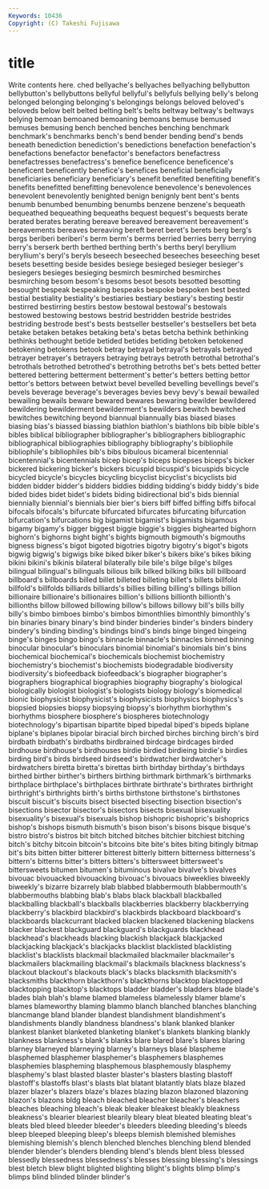 ```yaml
---
Keywords: 10436 
Copyright: (C) Takeshi Fujisawa
---
```


# title

Write contents here.
ched
bellyache's bellyaches bellyaching bellybutton bellybutton's bellybuttons bellyful bellyful's bellyfuls bellying
belly's belong belonged belonging belonging's belongings belongs beloved beloved's beloveds
below belt belted belting belt's belts beltway beltway's beltways belying
bemoan bemoaned bemoaning bemoans bemuse bemused bemuses bemusing bench benched
benches benching benchmark benchmark's benchmarks bench's bend bender bending bend's
bends beneath benediction benediction's benedictions benefaction benefaction's benefactions benefactor benefactor's
benefactors benefactress benefactresses benefactress's benefice beneficence beneficence's beneficent beneficently benefice's
benefices beneficial beneficially beneficiaries beneficiary beneficiary's benefit benefited benefiting benefit's
benefits benefitted benefitting benevolence benevolence's benevolences benevolent benevolently benighted benign
benignly bent bent's bents benumb benumbed benumbing benumbs benzene benzene's
bequeath bequeathed bequeathing bequeaths bequest bequest's bequests berate berated berates
berating bereave bereaved bereavement bereavement's bereavements bereaves bereaving bereft beret
beret's berets berg berg's bergs beriberi beriberi's berm berm's berms
berried berries berry berrying berry's berserk berth berthed berthing berth's
berths beryl beryllium beryllium's beryl's beryls beseech beseeched beseeches beseeching
beset besets besetting beside besides besiege besieged besieger besieger's besiegers
besieges besieging besmirch besmirched besmirches besmirching besom besom's besoms besot
besots besotted besotting besought bespeak bespeaking bespeaks bespoke bespoken best
bested bestial bestiality bestiality's bestiaries bestiary bestiary's besting bestir bestirred
bestirring bestirs bestow bestowal bestowal's bestowals bestowed bestowing bestows bestrid
bestridden bestride bestrides bestriding bestrode best's bests bestseller bestseller's bestsellers
bet beta betake betaken betakes betaking beta's betas betcha bethink
bethinking bethinks bethought betide betided betides betiding betoken betokened betokening
betokens betook betray betrayal betrayal's betrayals betrayed betrayer betrayer's betrayers
betraying betrays betroth betrothal betrothal's betrothals betrothed betrothed's betrothing betroths
bet's bets betted better bettered bettering betterment betterment's better's betters
betting bettor bettor's bettors between betwixt bevel bevelled bevelling bevellings
bevel's bevels beverage beverage's beverages bevies bevy bevy's bewail bewailed
bewailing bewails beware bewared bewares bewaring bewilder bewildered bewildering bewilderment
bewilderment's bewilders bewitch bewitched bewitches bewitching beyond biannual biannually bias
biased biases biasing bias's biassed biassing biathlon biathlon's biathlons bib
bible bible's bibles biblical bibliographer bibliographer's bibliographers bibliographic bibliographical bibliographies
bibliography bibliography's bibliophile bibliophile's bibliophiles bib's bibs bibulous bicameral bicentennial
bicentennial's bicentennials bicep bicep's biceps bicepses biceps's bicker bickered bickering
bicker's bickers bicuspid bicuspid's bicuspids bicycle bicycled bicycle's bicycles bicycling
bicyclist bicyclist's bicyclists bid bidden bidder bidder's bidders biddies bidding
bidding's biddy biddy's bide bided bides bidet bidet's bidets biding
bidirectional bid's bids biennial biennially biennial's biennials bier bier's biers
biff biffed biffing biffs bifocal bifocals bifocals's bifurcate bifurcated bifurcates
bifurcating bifurcation bifurcation's bifurcations big bigamist bigamist's bigamists bigamous bigamy
bigamy's bigger biggest biggie biggie's biggies bighearted bighorn bighorn's bighorns
bight bight's bights bigmouth bigmouth's bigmouths bigness bigness's bigot bigoted
bigotries bigotry bigotry's bigot's bigots bigwig bigwig's bigwigs bike biked
biker biker's bikers bike's bikes biking bikini bikini's bikinis bilateral
bilaterally bile bile's bilge bilge's bilges bilingual bilingual's bilinguals bilious
bilk bilked bilking bilks bill billboard billboard's billboards billed billet
billeted billeting billet's billets billfold billfold's billfolds billiards billiards's billies
billing billing's billings billion billionaire billionaire's billionaires billion's billions billionth
billionth's billionths billow billowed billowing billow's billows billowy bill's bills
billy billy's bimbo bimboes bimbo's bimbos bimonthlies bimonthly bimonthly's bin
binaries binary binary's bind binder binderies binder's binders bindery bindery's
binding binding's bindings bind's binds binge binged bingeing binge's binges
bingo bingo's binnacle binnacle's binnacles binned binning binocular binocular's binoculars
binomial binomial's binomials bin's bins biochemical biochemical's biochemicals biochemist biochemistry
biochemistry's biochemist's biochemists biodegradable biodiversity biodiversity's biofeedback biofeedback's biographer biographer's
biographers biographical biographies biography biography's biological biologically biologist biologist's biologists
biology biology's biomedical bionic biophysicist biophysicist's biophysicists biophysics biophysics's biopsied
biopsies biopsy biopsying biopsy's biorhythm biorhythm's biorhythms biosphere biosphere's biospheres
biotechnology biotechnology's bipartisan bipartite biped bipedal biped's bipeds biplane biplane's
biplanes bipolar biracial birch birched birches birching birch's bird birdbath
birdbath's birdbaths birdbrained birdcage birdcages birded birdhouse birdhouse's birdhouses birdie
birdied birdieing birdie's birdies birding bird's birds birdseed birdseed's birdwatcher
birdwatcher's birdwatchers biretta biretta's birettas birth birthday birthday's birthdays birthed
birther birther's birthers birthing birthmark birthmark's birthmarks birthplace birthplace's birthplaces
birthrate birthrate's birthrates birthright birthright's birthrights birth's births birthstone birthstone's
birthstones biscuit biscuit's biscuits bisect bisected bisecting bisection bisection's bisections
bisector bisector's bisectors bisects bisexual bisexuality bisexuality's bisexual's bisexuals bishop
bishopric bishopric's bishoprics bishop's bishops bismuth bismuth's bison bison's bisons
bisque bisque's bistro bistro's bistros bit bitch bitched bitches bitchier
bitchiest bitching bitch's bitchy bitcoin bitcoin's bitcoins bite bite's bites
biting bitingly bitmap bit's bits bitten bitter bitterer bitterest bitterly
bittern bitterness bitterness's bittern's bitterns bitter's bitters bitters's bittersweet bittersweet's
bittersweets bitumen bitumen's bituminous bivalve bivalve's bivalves bivouac bivouacked bivouacking
bivouac's bivouacs biweeklies biweekly biweekly's bizarre bizarrely blab blabbed blabbermouth
blabbermouth's blabbermouths blabbing blab's blabs black blackball blackballed blackballing blackball's
blackballs blackberries blackberry blackberrying blackberry's blackbird blackbird's blackbirds blackboard blackboard's
blackboards blackcurrant blacked blacken blackened blackening blackens blacker blackest blackguard
blackguard's blackguards blackhead blackhead's blackheads blacking blackish blackjack blackjacked blackjacking
blackjack's blackjacks blacklist blacklisted blacklisting blacklist's blacklists blackmail blackmailed blackmailer
blackmailer's blackmailers blackmailing blackmail's blackmails blackness blackness's blackout blackout's blackouts
black's blacks blacksmith blacksmith's blacksmiths blackthorn blackthorn's blackthorns blacktop blacktopped
blacktopping blacktop's blacktops bladder bladder's bladders blade blade's blades blah
blah's blame blamed blameless blamelessly blamer blame's blames blameworthy blaming
blammo blanch blanched blanches blanching blancmange bland blander blandest blandishment
blandishment's blandishments blandly blandness blandness's blank blanked blanker blankest blanket
blanketed blanketing blanket's blankets blanking blankly blankness blankness's blank's blanks
blare blared blare's blares blaring blarney blarneyed blarneying blarney's blarneys
blasé blaspheme blasphemed blasphemer blasphemer's blasphemers blasphemes blasphemies blaspheming blasphemous
blasphemously blasphemy blasphemy's blast blasted blaster blaster's blasters blasting blastoff
blastoff's blastoffs blast's blasts blat blatant blatantly blats blaze blazed
blazer blazer's blazers blaze's blazes blazing blazon blazoned blazoning blazon's
blazons bldg bleach bleached bleacher bleacher's bleachers bleaches bleaching bleach's
bleak bleaker bleakest bleakly bleakness bleakness's blearier bleariest blearily bleary
bleat bleated bleating bleat's bleats bled bleed bleeder bleeder's bleeders
bleeding bleeding's bleeds bleep bleeped bleeping bleep's bleeps blemish blemished
blemishes blemishing blemish's blench blenched blenches blenching blend blended blender
blender's blenders blending blend's blends blent bless blessed blessedly blessedness
blessedness's blesses blessing blessing's blessings blest bletch blew blight blighted
blighting blight's blights blimp blimp's blimps blind blinded blinder blinder's
